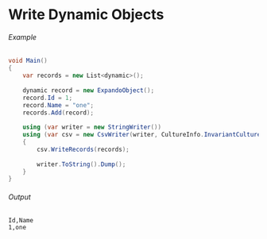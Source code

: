 ﻿# Write Dynamic Objects

###### Example

```cs
void Main()
{
	var records = new List<dynamic>();
	
	dynamic record = new ExpandoObject();
	record.Id = 1;
	record.Name = "one";
	records.Add(record);
	
	using (var writer = new StringWriter())
	using (var csv = new CsvWriter(writer, CultureInfo.InvariantCulture))
	{
		csv.WriteRecords(records);
		
		writer.ToString().Dump();
	}
}
```

###### Output

```
Id,Name
1,one
```
